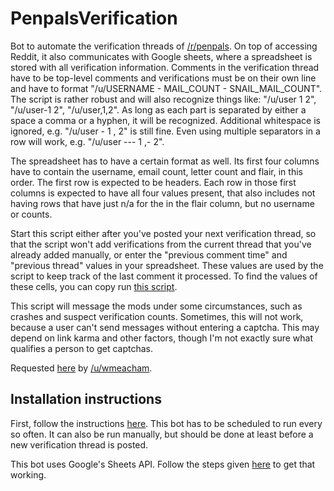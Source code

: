 # PenpalsVerification
Bot to automate the verification threads of [/r/penpals](https://www.reddit.com/r/penpals).
On top of accessing Reddit, it also communicates with Google sheets, where a
spreadsheet is stored with all verification information. Comments in the
verification thread have to be top-level comments and verifications must be on
their own line and have to format "/u/USERNAME - MAIL_COUNT - SNAIL_MAIL_COUNT".
The script is rather robust and will also recognize things like: "/u/user 1 2",
"/u/user-1 2", "/u/user,1,2". As long as each part is separated by either a
space a comma or a hyphen, it will be recognized. Additional whitespace is
ignored, e.g. "/u/user  -  1   ,   2" is still fine. Even using multiple
separators in a row will work, e.g. "/u/user --- 1 ,- 2".

The spreadsheet has to have a certain format as well. Its first four columns
have to contain the username, email count, letter count and flair, in this order.
The first row is expected to be headers. Each row in those first columns is
expected to have all four values present, that also includes not having rows
that have just n/a for the in the flair column, but no username or counts.

Start this script either after you've posted your next verification thread,
so that the script won't add verifications from the current thread that you've
already added manually, or enter the "previous comment time" and "previous
thread" values in your spreadsheet. These values are used by the script to keep
track of the last comment it processed. To find the values of these cells, you
can copy run [this script](https://github.com/JohnnyDeuss/reddit-bots/blob/master/PenpalsCommentUtility.py).

This script will message the mods under some circumstances, such as crashes
and suspect verification counts. Sometimes, this will not work, because a
user can't send messages without entering a captcha. This may depend on link
karma and other factors, though I'm not exactly sure what qualifies a person
to get captchas.

Requested [here](https://www.reddit.com/r/RequestABot/comments/562dre/mod_of_rpenpals_requesting_a_bot_to_assist_with/)
by [/u/wmeacham](https://www.reddit.com/user/wmeacham).

## Installation instructions
First, follow the instructions [here](https://github.com/JohnnyDeuss/reddit-bots).
This bot has to be scheduled to run every so often. It can also be run manually,
but should be done at least before a new verification thread is posted.

This bot uses Google's Sheets API. Follow the steps given [here](https://developers.google.com/sheets/quickstart/python) to get that
working.
